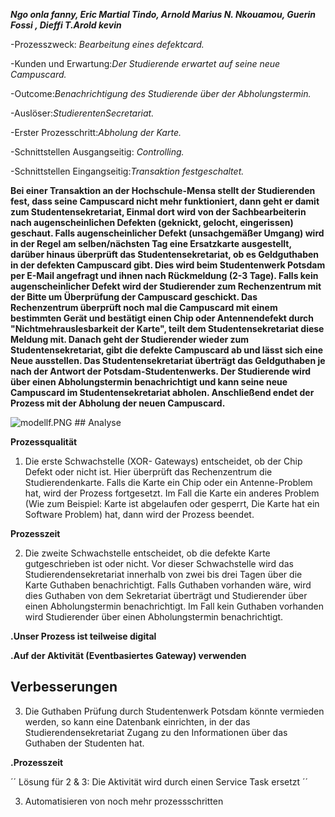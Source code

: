 _**Ngo onla fanny, Eric Martial Tindo, Arnold Marius N. Nkouamou, Guerin Fossi , Dieffi T.Arold kevin**_

-Prozesszweck: _Bearbeitung eines defektcard._

-Kunden und Erwartung:_Der Studierende erwartet auf  seine neue Campuscard._

-Outcome:_Benachrichtigung des Studierende über der Abholungstermin._

-Auslöser:_StudierentenSecretariat._

-Erster Prozesschritt:_Abholung der Karte._

-Schnittstellen Ausgangseitig: _Controlling._

-Schnittstellen Eingangseitig:_Transaktion festgeschaltet._

**Bei einer Transaktion an der Hochschule-Mensa stellt der Studierenden fest, dass seine Campuscard nicht mehr funktioniert, dann geht er damit zum Studentensekretariat, Einmal dort wird von der Sachbearbeiterin nach augenscheinlichen Defekten (geknickt, gelocht, eingerissen) geschaut. Falls augenscheinlicher Defekt (unsachgemäßer Umgang) wird in der Regel am selben/nächsten Tag eine Ersatzkarte ausgestellt, darüber hinaus überprüft das Studentensekretariat, ob es Geldguthaben in der defekten Campuscard gibt. Dies wird beim Studentenwerk Potsdam per E-Mail angefragt und ihnen nach Rückmeldung (2-3 Tage). Falls kein augenscheinlicher Defekt wird der Studierender zum Rechenzentrum mit der Bitte um Überprüfung der Campuscard geschickt. Das Rechenzentrum überprüft noch mal die Campuscard mit einem bestimmten Gerät und bestätigt einen Chip oder Antennendefekt durch "Nichtmehrauslesbarkeit der Karte", teilt dem Studentensekretariat diese Meldung mit. Danach geht der Studierender wieder zum Studentensekretariat, gibt die defekte Campuscard ab und lässt sich eine Neue ausstellen. Das Studentensekretariat überträgt das Geldguthaben je nach der Antwort der Potsdam-Studentenwerks. Der Studierende wird über einen Abholungstermin benachrichtigt und kann seine neue Campuscard im Studentensekretariat abholen. Anschließend endet der Prozess mit der Abholung der neuen Campuscard.**


<img src="https://github.com/FannyO/Campuscart-Defekt/blob/master/modellf.PNG?raw=true" alt="modellf.PNG">
## Analyse

**Prozessqualität**

1. Die erste Schwachstelle (XOR- Gateways) entscheidet, ob der Chip Defekt oder nicht ist.
Hier überprüft das Rechenzentrum die Studierendenkarte. Falls die Karte ein Chip oder ein Antenne-Problem hat, wird der Prozess fortgesetzt. Im Fall die Karte ein anderes Problem (Wie zum Beispiel: Karte ist abgelaufen oder gesperrt, Die Karte hat ein Software Problem) hat, dann wird der Prozess beendet.


**Prozesszeit**

2. Die zweite Schwachstelle entscheidet, ob die defekte Karte gutgeschrieben ist oder nicht.  Vor dieser Schwachstelle wird das Studierendensekretariat innerhalb von zwei bis drei Tagen über die Karte Guthaben benachrichtigt. Falls Guthaben vorhanden wäre, wird dies Guthaben von dem Sekretariat überträgt und Studierender über einen Abholungstermin benachrichtigt. Im Fall kein Guthaben vorhanden wird Studierender über einen Abholungstermin benachrichtigt.

**.Unser Prozess ist teilweise digital**

**.Auf der Aktivität (Eventbasiertes Gateway) verwenden**

## Verbesserungen

3. Die Guthaben Prüfung durch Studentenwerk Potsdam könnte vermieden werden, so kann eine Datenbank einrichten, in der das Studierendensekretariat Zugang zu den Informationen über das Guthaben der Studenten hat.


**.Prozesszeit**

´´ Lösung für 2 & 3: Die Aktivität wird durch einen Service Task ersetzt ´´

3) Automatisieren von noch mehr prozessschritten 




